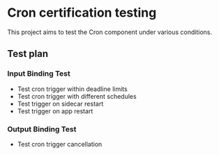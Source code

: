 # Cron certification testing

This project aims to test the Cron component under various conditions.

## Test plan

### Input Binding Test

* Test cron trigger within deadline limits
* Test cron trigger with different schedules
* Test trigger on sidecar restart
* Test trigger on app restart

### Output Binding Test

* Test cron trigger cancellation
